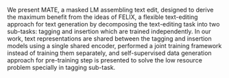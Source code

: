 We present MATE, a masked LM assembling text edit, designed to derive the maximum benefit from the ideas of FELIX, a flexible text-editing approach for text generation by decomposing the text-editing task into two sub-tasks: tagging and insertion which are trained independently. 
In our work, text representations are shared between the tagging and insertion models using a single shared encoder, performed a joint training framework instead of training them separately, and self-supervised data generation approach for pre-training step is presented to solve the low resource problem specially in tagging sub-task.
